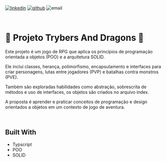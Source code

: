 <br />

[![linkedin]][linkedin-url]
[![github]][github-url]
![email]

<br />

# 🐲 Projeto Trybers And Dragons 🐲

 Este projeto é um jogo de RPG que aplica os princípios de programação orientada a objetos (POO) e a arquitetura SOLID.

 Ele inclui classes, herança, polimorfismo, encapsulamento e interfaces para criar personagens, lutas entre jogadores (PVP) e batalhas contra monstros (PVE).

 Também são exploradas habilidades como abstração, sobrescrita de métodos e uso de interfaces, os objetos são criados no arquivo index.

 A proposta é aprender e praticar conceitos de programação e design orientados a objetos em um contexto de jogo de aventura.

<br />

## Built With

- Typscript
- POO
- SOLID

<!-- MARKDOWN LINKS & IMAGES -->
<!-- https://www.markdownguide.org/basic-syntax/#reference-style-links -->

[linkedin]: https://img.shields.io/badge/-LinkedIn-35495E.svg?style=for-the-badge&logo=linkedin

[linkedin-url]: https://https://www.linkedin.com/in/bernardo-marquesp/

[email]: https://img.shields.io/badge/bernardomp.dev@gmail.com-35495E?style=for-the-badge&logo=gmail&logoColor=white

[github]: https://img.shields.io/badge/GitHub-35495E?style=for-the-badge&logo=github&logoColor=white

[github-url]: https://github.com/Bernmp-dev

[js]: https://img.shields.io/badge/Javascript-35495E?style=for-the-badge&logo=Javascript

[js-url]: https://www.javascript.com/

[ts]: https://img.shields.io/badge/TypeScript-35495E?style=for-the-badge&logo=TypeScript

[ts-url]: https://www.typescriptlang.org/

[Docker]: https://img.shields.io/badge/Docker-35495E?style=for-the-badge&&logo=Docker

[docker-url]: https://www.docker.com/

[Docker-Compose]: https://img.shields.io/badge/Docker_Compose-35495E?style=for-the-badge&&logo=Docker

[Node]: https://img.shields.io/badge/Node.js-35495E?style=for-the-badge&&logo=Node.js

[node-url]: https://nodejs.org/

[MySQL]: https://img.shields.io/badge/MySQL-35495E?style=for-the-badge&&logo=MySQL

[mysql-url]: https://www.mysql.com/

[express]: https://img.shields.io/badge/express-35495E?style=for-the-badge&&logo=express

[express-url]: https://expressjs.com/

[sequelize]: https://img.shields.io/badge/sequelize-35495E?style=for-the-badge&&logo=sequelize

[sequelize-url]: https://sequelize.org/
